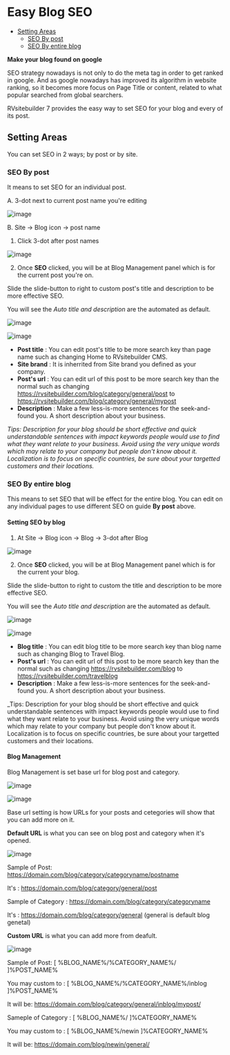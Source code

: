 # Easy Blog SEO

- [Setting Areas](#setting-areas)
  - [SEO By post](#seo-by-post)
  - [SEO By entire blog](#seo-by-entire-blog)

**Make your blog found on google**

SEO strategy nowadays is not only to do the meta tag in order to get ranked in google. And as google nowadays has improved its algorithm in website ranking, so it becomes more focus on Page Title or content, related to what popular searched from global searchers.

RVsitebuilder 7 provides the easy way to set SEO for your blog and every of its post.

## Setting Areas

You can set SEO in 2 ways; by post or by site.

### SEO By post

It means to set SEO for an individual post.

A. 3-dot next to current post name you're editing

![image](images/blog_seo/img_seo_by_post_01.png)


B. Site -> Blog icon -> post name

1. Click 3-dot after post names

![image](images/blog_seo/img_seo_by_post_02.png)


2. Once **SEO** clicked, you will be at Blog Management panel which is for the current post you're on.

Slide the slide-button to right to custom post's title and description to be more effective SEO.

You will see the *Auto title and description* are the automated as default.

![image](images/blog_seo/img_seo_by_post_03_setting_01.png)

![image](images/blog_seo/img_seo_by_post_04_setting_02.png)

-   **Post title** : You can edit post's title to be more search key than page name such as changing Home to RVsitebuilder CMS.
-   **Site brand** : It is inherrited from Site brand you defined as your company.
-   **Post's url** : You can edit url of this post to be more search key than the normal such as changing https://rvsitebuilder.com/blog/category/general/post to https://rvsitebuilder.com/blog/category/general/mypost
-   **Description** : Make a few less-is-more sentences for the seek-and-found you. A short description about your business.

_Tips: Description for your blog should be short effective and quick understandable sentences with impact keywords people would use to find what they want relate to your business. Avoid using the very unique words which may relate to your company but people don't know about it. Localization is to focus on specific countries, be sure about your targetted customers and their locations._

### SEO By entire blog

This means to set SEO that will be effect for the entire blog. You can edit on any individual pages to use different SEO on guide **By post** above.


#### Setting SEO by blog

1. At Site -> Blog icon -> Blog -> 3-dot after Blog

![image](images/blog_seo/img_seo_by_blog_01.png)

2. Once **SEO** clicked, you will be at Blog Management panel which is for the current your blog.

Slide the slide-button to right to custom the title and description to be more effective SEO.

You will see the *Auto title and description* are the automated as default.

![image](images/blog_seo/img_seo_by_blog_01_02.png)

![image](images/blog_seo/img_seo_by_blog_01_03.png)

-   **Blog title** : You can edit blog title to be more search key than blog name such as changing Blog to Travel Blog.
-   **Post's url** : You can edit url of this post to be more search key than the normal such as changing https://rvsitebuilder.com/blog to https://rvsitebuilder.com/travelblog
-   **Description** : Make a few less-is-more sentences for the seek-and-found you. A short description about your business.

_Tips: Description for your blog should be short effective and quick understandable sentences with impact keywords people would use to find what they want relate to your business. Avoid using the very unique words which may relate to your company but people don't know about it. Localization is to focus on specific countries, be sure about your targetted customers and their locations.


#### Blog Management

Blog Management is set base url for blog post and category.

![image](images/blog_seo/img_seo_by_blog_02_click_management.png)

![image](images/blog_seo/img_seo_by_blog_03_management.png)

Base url setting is how URLs for your posts and cetegories will show that you can add more on it.


**Default URL** is what you can see on blog post and category when it's opened.

![image](images/blog_seo/img_seo_by_blog_04_default.png)

Sample of Post: https://domain.com/blog/category/categoryname/postname 

It's : https://domain.com/blog/category/general/post


Sample of Category : https://domain.com/blog/category/categoryname

It's : https://domain.com/blog/category/general (general is default blog genetal)


**Custom URL** is what you can add more from deafult.

![image](images/blog_seo/img_seo_by_blog_05_custom.png)

Sample of Post: [ %BLOG_NAME%/%CATEGORY_NAME%/ ]%POST_NAME%

You may custom to : [ %BLOG_NAME%/%CATEGORY_NAME%/inblog ]%POST_NAME%

It will be: https://domain.com/blog/category/general/inblog/mypost/


Sameple of Category : [ %BLOG_NAME%/ ]%CATEGORY_NAME%

You may custom to : [ %BLOG_NAME%/newin ]%CATEGORY_NAME%

It will be: https://domain.com/blog/newin/general/